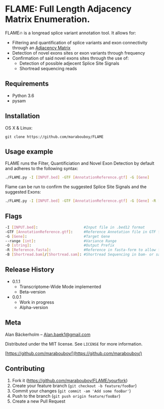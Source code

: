 # FLAME: Full Length Adjacency Matrix Enumeration.
FLAME:fire: is a longread splice variant annotation tool. 
It allows for:  
- Filtering and quantification of splice variants and exon connectivity through an [Adjacency Matrix](https://en.wikipedia.org/wiki/Adjacency_matrix)
- Detection of novel exons sites or exon variants through frequency
- Confirmation of said novel exons sites through the use of:
  - Detection of possible adjecent Splice Site Signals
  - Shortread sequencing reads

## Requirements
- Python 3.6
- pysam

## Installation

OS X & Linux:

```
git clone https://github.com/marabouboy/FLAME
```

## Usage example

FLAME runs the Filter, Quantificiation and Novel Exon Detection by default and adheres to the following syntax:
```sh
./FLAME.py -I [INPUT.bed] -GTF [AnnotationReference.gtf] -G [Gene]
```

Flame can be run to confirm the suggested Splice Site Signals and the suggested Exons:
```sh
./FLAME.py -I [INPUT.bed] -GTF [AnnotationReference.gtf] -G [Gene] -R [Reference.fasta] -B [Shortread.bam]/[Shortread.sam]
```

## Flags
```sh
-I [INPUT.bed]:                     #Input file in .bed12 format
-GTF [AnnotationReference.gtf]:     #Reference Annotation file in GTF format
-G [Gene]:                          #Target Gene
--range [int]:                      #Variance Range
-O [string]:                        #Output Prefix
-R [Reference.fasta]:               #Reference in fasta-form to allow for Detection of Adjecent Splice Site Signal 
-B [Shortread.bam]/[Shortread.sam]: #Shortread Sequencing in bam- or sam-format to allow for confirmation of splice site using short read 
```

[//]: <For more examples and usage, please refer to the [Wiki].>

## Release History
* 0.1.1
    * Transcriptome-Wide Mode implemented 
    * Beta-version
* 0.0.1
    * Work in progress
    * Alpha-version

## Meta

Alan Bäckerholm – Alan.baek1@gmail.com

Distributed under the MIT license. See ``LICENSE`` for more information.

[https://github.com/marabouboy/](https://github.com/marabouboy/)

## Contributing

1. Fork it (<https://github.com/marabouboy/FLAME/yourfork>)
2. Create your feature branch (`git checkout -b feature/fooBar`)
3. Commit your changes (`git commit -am 'Add some fooBar'`)
4. Push to the branch (`git push origin feature/fooBar`)
5. Create a new Pull Request
